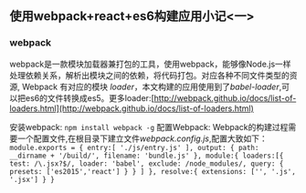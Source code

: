 使用webpack+react+es6构建应用小记<一>
-------------------------------------

### webpack

webpack是一款模块加载器兼打包的工具，使用webpack，能够像Node.js一样处理依赖关系，解析出模块之间的依赖，将代码打包。对应各种不同文件类型的资源, Webpack 有对应的模块 *loader*，本文构建的应用使用到了*babel-loader*,可以把es6的文件转换成es5。更多loader:[http://webpack.github.io/docs/list-of-loaders.html](http://webpack.github.io/docs/list-of-loaders.html)

安装webpack:
`
npm install webpack -g
`
配置Webpack:
Webpack的构建过程需要一个配置文件,在根目录下建立文件*webpack.config.js*,配置大致如下：
`
module.exports = {
    entry:[
        './js/entry.js'
    ],
    output: {
        path: __dirname + '/build/',
        filename: 'bundle.js'
    },
    module:{
        loaders:[{
                test: /\.jsx?$/,
                loader: 'babel',
                exclude: /node_modules/,
                query: {
                    presets: ['es2015','react']
                }
            }
        ]
    },
    resolve:{
        extensions: ['', '.js', '.jsx']
    }
}
`
